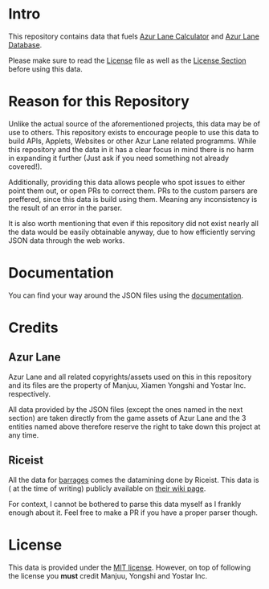 # Intro

This repository contains data that
fuels [Azur Lane Calculator](https://azurlane.mrlar.dev/calculator)
and [Azur Lane Database](https://azurlane.mrlar.dev/db).

Please make sure to read the [License](LICENSE.md) file as well as the [License Section](#license)
before using this data.

# Reason for this Repository

Unlike the actual source of the aforementioned projects, this data may be of use to
others. This repository exists to encourage people to use this data to build
APIs, Applets, Websites or other Azur Lane related programms. While this repository and the
data in it has a clear focus in mind there is no harm in expanding it further
(Just ask if you need something not already covered!).

Additionally, providing this data allows people who spot issues to either point them out, or open PRs to
correct them. PRs to the custom parsers are preffered, since this data is build using
them. Meaning any inconsistency is the result of an error in the parser.

It is also worth mentioning that even if this repository did not exist nearly all the data would be
easily obtainable anyway, due to how efficiently serving JSON data through the web works.

# Documentation

You can find your way around the JSON files using the [documentation](https://azurlane.mrlar.dev/AzurLaneData).

# Credits

## Azur Lane

Azur Lane and all related
copyrights/assets used on this in this repository and its files
are the property of Manjuu, Xiamen Yongshi and Yostar Inc. respectively.

All data provided by the JSON files (except the ones named in the next section) are taken directly
from the game assets of Azur Lane and the 3 entities named above therefore reserve the right to take
down this project
at any time.

## Riceist

All the data for [barrages](data/barrages.json) comes the datamining done by Riceist. This data is (
at the time of
writing) publicly available
on [their wiki page](https://azurlane.koumakan.jp/wiki/User:Riceist/BarrageDatamine).

For context, I cannot be bothered to parse this data myself as I frankly enough about it. Feel free
to make a PR
if you have a proper parser though.

# License

This data is provided under the [MIT license](LICENSE.md). However, on top of following the license
you **must** credit Manjuu, Yongshi and Yostar Inc.
